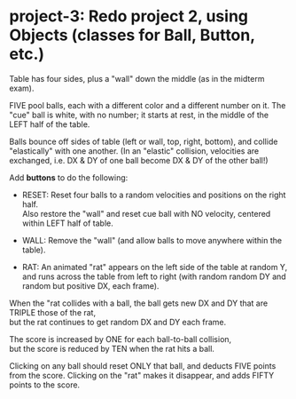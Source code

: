 # project-3:  Redo project 2, using Objects (classes for Ball, Button, etc.)

Table has four sides, plus a "wall" down the middle (as in the midterm exam).

FIVE pool balls, each with a different color and a different number on it.
The "cue" ball is white, with no number; it starts at rest, in the middle of the LEFT half of the table.

Balls bounce off sides of table (left or wall, top, right, bottom), and collide "elastically" with one another.
(In an "elastic" collision, velocities are exchanged, i.e. DX & DY of one ball become DX & DY of the other ball!)  


Add **buttons** to do the following:
  - RESET:  Reset four balls to a random velocities and positions on the right half.  
  Also restore the "wall" and reset cue ball with NO velocity, centered within LEFT half of table.

  - WALL:  Remove the "wall" (and allow balls to move anywhere within the table).
  
  - RAT:   An animated "rat" appears on the left side of the table at random Y,
  and runs across the table from left to right (with random random DY and random but positive DX, each frame).  


When the "rat collides with a ball, the ball gets new DX and DY that are TRIPLE those of the rat,  
but the rat continues to get random DX and DY each frame.

The score is increased by ONE for each ball-to-ball collision,  
but the score is reduced by TEN when the rat hits a ball.


Clicking on any ball should reset ONLY that ball, and deducts FIVE points from the score.
Clicking on the "rat" makes it disappear, and adds FIFTY points to the score.

